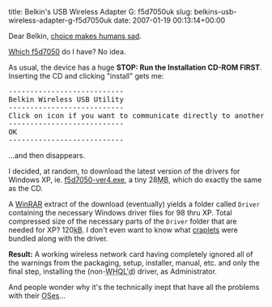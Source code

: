 title: Belkin's USB Wireless Adapter G: f5d7050uk
slug: belkins-usb-wireless-adapter-g-f5d7050uk
date: 2007-01-19 00:13:14+00:00

Dear Belkin, <a href="http://www.joelonsoftware.com/items/2006/11/21.html">choice makes humans sad</a>. 

<a href="http://web.belkin.com/support/download/download.asp?query=f5d7050&lang=1&mode=&Search=Search">Which f5d7050</a> do I have? No idea.

As usual, the device has a huge <strong>STOP: Run the Installation CD-ROM </strong><strong>FIRST</strong>. Inserting the CD and clicking "install" gets me:

<pre>---------------------------
Belkin Wireless USB Utility
---------------------------
Click on icon if you want to communicate directly to another wireless computer near you (Ad-Hoc).
---------------------------
OK
---------------------------</pre>

...and then disappears.

I decided, at random, to download the latest version of the drivers for Windows XP, ie. <a href="http://web.belkin.com/support/download/downloaddetails.asp?lang_id=1&file_id=2599">f5d7050-ver4.exe</a>, a tiny 28<abbr title="megabytes">MB</abbr>, which do exactly the same as the CD.

A <a href="http://www.rarlabs.com/">WinRAR</a> extract of the download (eventually) yields a folder called <code>Driver</code> containing the necessary Windows driver files for 98 thru XP. Total compressed size of the necessary parts of the <code>Driver</code> folder that are needed for XP? 120<abbr title="kilobytes">kB</abbr>. I don't even want to know what <a href="http://www.cbc.ca/technology/story/2007/01/10/tech-microsoft.html">craplets</a> were bundled along with the driver.

<strong>Result:</strong> A working wireless network card having completely ignored all of the warnings from the packaging, setup, installer, manual, etc. and only the final step, installing the (non-<abbr title="Windows Hardware Quality Lab certification">WHQL'd</abbr>) driver, as Administrator.


And people wonder why it's the technically inept that have all the problems with their <abbr title="Operating Systems">OSes</abbr>...
